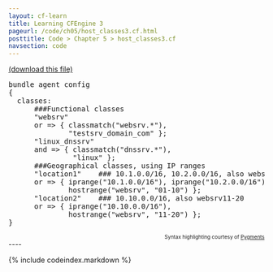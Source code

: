 ```yaml
---
layout: cf-learn
title: Learning CFEngine 3
pageurl: /code/ch05/host_classes3.cf.html
posttitle: Code > Chapter 5 > host_classes3.cf
navsection: code
---
```


[(download this file)](https://raw.github.com/zzamboni/cf-learn.info/master/src/ch05/host_classes3.cf)

<div class="highlight"><pre><span class="k">bundle</span> <span class="k">agent</span> <span class="nf">config</span>
<span class="p">{</span>
  <span class="kd">classes</span><span class="p">:</span>
      <span class="c">###Functional classes</span>
      <span class="p">&quot;</span><span class="nv">websrv</span><span class="p">&quot;</span> 
      <span class="kt">or</span> <span class="o">=&gt;</span> <span class="p">{</span> <span class="nf">classmatch</span><span class="p">(</span><span class="s">&quot;websrv.*&quot;</span><span class="p">),</span>
              <span class="s">&quot;testsrv_domain_com&quot;</span> <span class="p">};</span>
      <span class="p">&quot;</span><span class="nv">linux_dnssrv</span><span class="p">&quot;</span>
      <span class="kt">and</span> <span class="o">=&gt;</span> <span class="p">{</span> <span class="nf">classmatch</span><span class="p">(</span><span class="s">&quot;dnssrv.*&quot;</span><span class="p">),</span>
               <span class="s">&quot;linux&quot;</span> <span class="p">};</span>
      <span class="c">###Geographical classes, using IP ranges</span>
      <span class="s">&quot;location1&quot;</span>    <span class="c">### 10.1.0.0/16, 10.2.0.0/16, also websrv01-10</span>
      <span class="kr">or</span> <span class="o">=&gt;</span> <span class="p">{</span> <span class="nf">iprange</span><span class="p">(</span><span class="s">&quot;10.1.0.0/16&quot;</span><span class="p">),</span> <span class="nf">iprange</span><span class="p">(</span><span class="s">&quot;10.2.0.0/16&quot;</span><span class="p">),</span>
              <span class="nf">hostrange</span><span class="p">(</span><span class="s">&quot;websrv&quot;</span><span class="p">,</span> <span class="s">&quot;01-10&quot;</span><span class="p">)</span> <span class="p">};</span>
      <span class="s">&quot;location2&quot;</span>    <span class="c">### 10.10.0.0/16, also websrv11-20</span>
      <span class="kr">or</span> <span class="o">=&gt;</span> <span class="p">{</span> <span class="nf">iprange</span><span class="p">(</span><span class="s">&quot;10.10.0.0/16&quot;</span><span class="p">),</span>
              <span class="nf">hostrange</span><span class="p">(</span><span class="s">&quot;websrv&quot;</span><span class="p">,</span> <span class="s">&quot;11-20&quot;</span><span class="p">)</span> <span class="p">};</span>
<span class="p">}</span>
</pre></div>

<div align="right"><font size="-2">Syntax highlighting courtesy of <a href="http://blog.zzamboni.org/cfengine3-lexer-for-pygments">Pygments</a></font></div>
----

{% include codeindex.markdown %}
